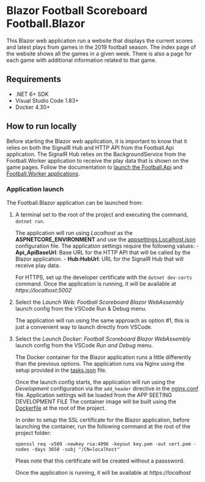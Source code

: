 # Blazor Football Scoreboard Football.Blazor

This Blazor web application run a website that displays the current scores and latest plays from games in the 2019 football season.
The index page of the website shows all the games in a given week. There is also a page for each game with additional information related to that game.

## Requirements

- .NET 6+ SDK
- Visual Studio Code 1.83+
- Docker 4.30+

## How to run locally

Before starting the Blazor web application, it is important to know that it relies on both the SignalR Hub and HTTP API from the Football.Api application. The SignalR Hub relies on the BackgroundService from the Football.Worker application to receive the play data that is shown on the game pages. Follow the documentation to [launch the Football.Api](/src/Hosts/Api/README.md#application-launch) and [Football.Worker applications](/src/Hosts/Worker/README.md#application-launch).

### Application launch

The Football.Blazor application can be launched from:

1. A terminal set to the root of the project and executing the command, `dotnet run`.

    The application will run using *Localhost* as the **ASPNETCORE_ENVIRONMENT** and use the [appsettings.Localhost.json](/src/Hosts/Blazor/appsettings.Localhost.json) configuration file. The application settings require the following values:
        - **Api_ApiBaseUrl**: Base URL for the HTTP API that will be called by the Blazor application.
        - **Hub:HubUrl**: URL for the SignalR Hub that will receive play data.

    For HTTPS, set up the developer certificate with the `dotnet dev-certs` command. Once the application is running, it will be available at *https&#65279;://localhost:5002*

2. Select the *Launch Web: Football Scoreboard Blazor WebAssembly* launch config from the VSCode Run & Debug menu.

    The application will run using the same approach as option #1, this is just a convenient way to launch directly from VSCode.

3. Select the *Launch Docker: Football Scoreboard Blazor WebAssembly* launch config from the VSCode *Run and Debug* menu.

    The Docker container for the Blazor application runs a little differently than the previous options.
    The application runs via Nginx using the setup provided in the [tasks.json](/.vscode/tasks.json) file.

    Once the launch config starts, the application will run using the *Development* configuration via the `add_header` directive in the [nginx.conf](/src/Hosts/Blazor/nginx.conf) file. Application settings will be loaded from the APP SEETING DEVELOPMENT FILE
    The container image will be built using the [Dockerfile](/src/Hosts/Worker/Dockerfile) at the root of the project.

    In order to setup the SSL certificate for the Blazor application, before launching the container, run the following command at the root of the project folder:

    ```
    openssl req -x509 -newkey rsa:4096 -keyout key.pem -out cert.pem -nodes -days 3650 -subj "/CN=localhost"
    ```
    Pleas note that this certificate will be created without a passsword.

    Once the application is running, it will be available at *https&#65279;://localhost*


